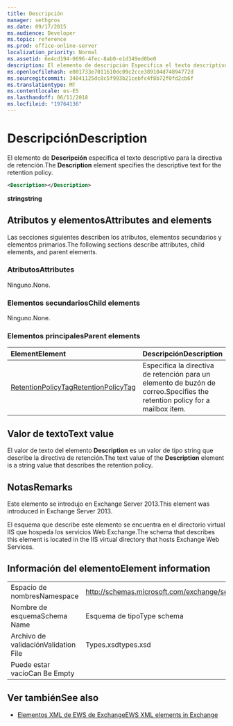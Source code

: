 ```yaml
---
title: Descripción
manager: sethgros
ms.date: 09/17/2015
ms.audience: Developer
ms.topic: reference
ms.prod: office-online-server
localization_priority: Normal
ms.assetid: 6e4cd194-0696-4fec-8ab0-e1d349ed0be0
description: El elemento de descripción Especifica el texto descriptivo para la directiva de retención.
ms.openlocfilehash: e001733e7011610dc09c2cce389104d74894772d
ms.sourcegitcommit: 34041125dc8c5f993b21cebfc4f8b72f0fd2cb6f
ms.translationtype: MT
ms.contentlocale: es-ES
ms.lasthandoff: 06/11/2018
ms.locfileid: "19764136"
---
```

# <a name="description"></a><span data-ttu-id="e796d-103">Descripción</span><span class="sxs-lookup"><span data-stu-id="e796d-103">Description</span></span>

<span data-ttu-id="e796d-104">El elemento de **Descripción** especifica el texto descriptivo para la directiva de retención.</span><span class="sxs-lookup"><span data-stu-id="e796d-104">The **Description** element specifies the descriptive text for the retention policy.</span></span> 
  
```XML
<Description></Description>
```

 <span data-ttu-id="e796d-105">**string**</span><span class="sxs-lookup"><span data-stu-id="e796d-105">**string**</span></span>
## <a name="attributes-and-elements"></a><span data-ttu-id="e796d-106">Atributos y elementos</span><span class="sxs-lookup"><span data-stu-id="e796d-106">Attributes and elements</span></span>

<span data-ttu-id="e796d-107">Las secciones siguientes describen los atributos, elementos secundarios y elementos primarios.</span><span class="sxs-lookup"><span data-stu-id="e796d-107">The following sections describe attributes, child elements, and parent elements.</span></span>
  
### <a name="attributes"></a><span data-ttu-id="e796d-108">Atributos</span><span class="sxs-lookup"><span data-stu-id="e796d-108">Attributes</span></span>

<span data-ttu-id="e796d-109">Ninguno.</span><span class="sxs-lookup"><span data-stu-id="e796d-109">None.</span></span>
  
### <a name="child-elements"></a><span data-ttu-id="e796d-110">Elementos secundarios</span><span class="sxs-lookup"><span data-stu-id="e796d-110">Child elements</span></span>

<span data-ttu-id="e796d-111">Ninguno.</span><span class="sxs-lookup"><span data-stu-id="e796d-111">None.</span></span>
  
### <a name="parent-elements"></a><span data-ttu-id="e796d-112">Elementos principales</span><span class="sxs-lookup"><span data-stu-id="e796d-112">Parent elements</span></span>

|<span data-ttu-id="e796d-113">**Element**</span><span class="sxs-lookup"><span data-stu-id="e796d-113">**Element**</span></span>|<span data-ttu-id="e796d-114">**Descripción**</span><span class="sxs-lookup"><span data-stu-id="e796d-114">**Description**</span></span>|
|:-----|:-----|
|[<span data-ttu-id="e796d-115">RetentionPolicyTag</span><span class="sxs-lookup"><span data-stu-id="e796d-115">RetentionPolicyTag</span></span>](retentionpolicytag.md) <br/> |<span data-ttu-id="e796d-116">Especifica la directiva de retención para un elemento de buzón de correo.</span><span class="sxs-lookup"><span data-stu-id="e796d-116">Specifies the retention policy for a mailbox item.</span></span>  <br/> |
   
## <a name="text-value"></a><span data-ttu-id="e796d-117">Valor de texto</span><span class="sxs-lookup"><span data-stu-id="e796d-117">Text value</span></span>

<span data-ttu-id="e796d-118">El valor de texto del elemento **Description** es un valor de tipo string que describe la directiva de retención.</span><span class="sxs-lookup"><span data-stu-id="e796d-118">The text value of the **Description** element is a string value that describes the retention policy.</span></span> 
  
## <a name="remarks"></a><span data-ttu-id="e796d-119">Notas</span><span class="sxs-lookup"><span data-stu-id="e796d-119">Remarks</span></span>

<span data-ttu-id="e796d-120">Este elemento se introdujo en Exchange Server 2013.</span><span class="sxs-lookup"><span data-stu-id="e796d-120">This element was introduced in Exchange Server 2013.</span></span>
  
<span data-ttu-id="e796d-121">El esquema que describe este elemento se encuentra en el directorio virtual IIS que hospeda los servicios Web Exchange.</span><span class="sxs-lookup"><span data-stu-id="e796d-121">The schema that describes this element is located in the IIS virtual directory that hosts Exchange Web Services.</span></span>
  
## <a name="element-information"></a><span data-ttu-id="e796d-122">Información del elemento</span><span class="sxs-lookup"><span data-stu-id="e796d-122">Element information</span></span>

|||
|:-----|:-----|
|<span data-ttu-id="e796d-123">Espacio de nombres</span><span class="sxs-lookup"><span data-stu-id="e796d-123">Namespace</span></span>  <br/> |http://schemas.microsoft.com/exchange/services/2006/types  <br/> |
|<span data-ttu-id="e796d-124">Nombre de esquema</span><span class="sxs-lookup"><span data-stu-id="e796d-124">Schema Name</span></span>  <br/> |<span data-ttu-id="e796d-125">Esquema de tipo</span><span class="sxs-lookup"><span data-stu-id="e796d-125">Type schema</span></span>  <br/> |
|<span data-ttu-id="e796d-126">Archivo de validación</span><span class="sxs-lookup"><span data-stu-id="e796d-126">Validation File</span></span>  <br/> |<span data-ttu-id="e796d-127">Types.xsd</span><span class="sxs-lookup"><span data-stu-id="e796d-127">types.xsd</span></span>  <br/> |
|<span data-ttu-id="e796d-128">Puede estar vacío</span><span class="sxs-lookup"><span data-stu-id="e796d-128">Can Be Empty</span></span>  <br/> ||
   
## <a name="see-also"></a><span data-ttu-id="e796d-129">Ver también</span><span class="sxs-lookup"><span data-stu-id="e796d-129">See also</span></span>

- [<span data-ttu-id="e796d-130">Elementos XML de EWS de Exchange</span><span class="sxs-lookup"><span data-stu-id="e796d-130">EWS XML elements in Exchange</span></span>](ews-xml-elements-in-exchange.md)

